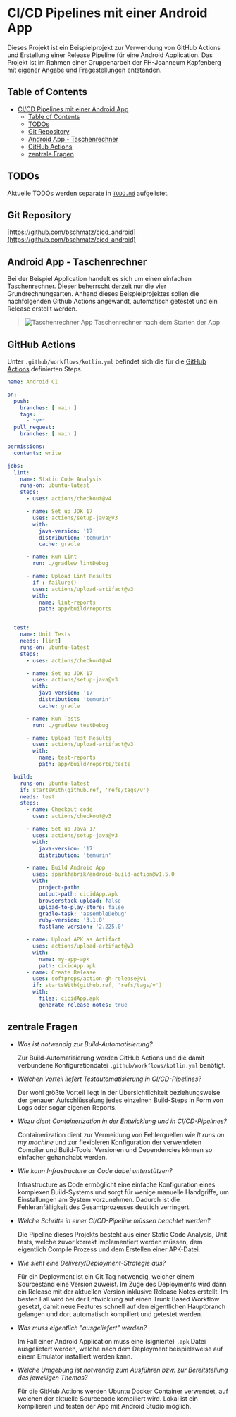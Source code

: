 # CI/CD Pipelines mit einer Android App

Dieses Projekt ist ein Beispielprojekt zur Verwendung von GitHub Actions und Erstellung einer Release Pipeline für eine Android Application. Das Projekt ist im Rahmen einer Gruppenarbeit der FH-Joanneum Kapfenberg mit [eigener Angabe und Fragestellungen](./doc/Angabe.md) entstanden.

## Table of Contents

- [CI/CD Pipelines mit einer Android App](#cicd-pipelines-mit-einer-android-app)
  - [Table of Contents](#table-of-contents)
  - [TODOs](#todos)
  - [Git Repository](#git-repository)
  - [Android App - Taschenrechner](#android-app---taschenrechner)
  - [GitHub Actions](#github-actions)
  - [zentrale Fragen](#zentrale-fragen)

## TODOs

Aktuelle TODOs werden separate in [`TODO.md`](./TODO.md) aufgelistet.

## Git Repository

[https://github.com/bschmatz/cicd_android](https://github.com/bschmatz/cicd_android)

## Android App - Taschenrechner

Bei der Beispiel Application handelt es sich um einen einfachen Taschenrechner. Dieser beherrscht derzeit nur die vier Grundrechnungsarten. Anhand dieses Beispielprojektes sollen die nachfolgenden Github Actions angewandt, automatisch getestet und ein Release erstellt werden.

> ![Taschenrechner App](./doc/images/Calculator-App.png)
> Taschenrechner nach dem Starten der App

## GitHub Actions

Unter `.github/workflows/kotlin.yml` befindet sich die für die [GitHub Actions](https://github.com/bschmatz/cicd_android/actions) definierten Steps.

```yml
name: Android CI

on:
  push:
    branches: [ main ]
    tags:
      - "v*"
  pull_request:
    branches: [ main ]

permissions:
  contents: write

jobs:
  lint:
    name: Static Code Analysis
    runs-on: ubuntu-latest
    steps:
      - uses: actions/checkout@v4

      - name: Set up JDK 17
        uses: actions/setup-java@v3
        with:
          java-version: '17'
          distribution: 'temurin'
          cache: gradle

      - name: Run Lint
        run: ./gradlew lintDebug

      - name: Upload Lint Results
        if : failure()
        uses: actions/upload-artifact@v3
        with:
          name: lint-reports
          path: app/build/reports


  test:
    name: Unit Tests
    needs: [lint]
    runs-on: ubuntu-latest
    steps:
      - uses: actions/checkout@v4

      - name: Set up JDK 17
        uses: actions/setup-java@v3
        with:
          java-version: '17'
          distribution: 'temurin'
          cache: gradle

      - name: Run Tests
        run: ./gradlew testDebug

      - name: Upload Test Results
        uses: actions/upload-artifact@v3
        with:
          name: test-reports
          path: app/build/reports/tests

  build:
    runs-on: ubuntu-latest
    if: startsWith(github.ref, 'refs/tags/v')
    needs: test
    steps:
      - name: Checkout code
        uses: actions/checkout@v3

      - name: Set up Java 17
        uses: actions/setup-java@v3
        with:
          java-version: '17'
          distribution: 'temurin'

      - name: Build Android App
        uses: sparkfabrik/android-build-action@v1.5.0
        with:
          project-path: .
          output-path: cicidApp.apk
          browserstack-upload: false
          upload-to-play-store: false
          gradle-task: 'assembleDebug'
          ruby-version: '3.1.0'
          fastlane-version: '2.225.0'

      - name: Upload APK as Artifact
        uses: actions/upload-artifact@v3
        with:
          name: my-app-apk
          path: cicidApp.apk
      - name: Create Release
        uses: softprops/action-gh-release@v1
        if: startsWith(github.ref, 'refs/tags/v')
        with:
          files: cicidApp.apk
          generate_release_notes: true
```

## zentrale Fragen

- *Was ist notwendig zur Build-Automatisierung?*

  Zur Build-Automatisierung werden GitHub Actions und die damit verbundene Konfigurationdatei `.github/workflows/kotlin.yml` benötigt.

- *Welchen Vorteil liefert Testautomatisierung in CI/CD-Pipelines?*

  Der wohl größte Vorteil liegt in der Übersichtlichkeit beziehungsweise der genauen Aufschlüsselung jedes einzelnen Build-Steps in Form von Logs oder sogar eigenen Reports.

- *Wozu dient Containerization in der Entwicklung und in CI/CD-Pipelines?*

  Containerization dient zur Vermeidung von Fehlerquellen wie *It runs on my machine* und zur flexibleren Konfiguration der verwendeten Compiler und Build-Tools. Versionen und Dependencies können so einfacher gehandhabt werden.

- *Wie kann Infrastructure as Code dabei unterstützen?*

  Infrastructure as Code ermöglicht eine einfache Konfiguration eines komplexen Build-Systems und sorgt für wenige manuelle Handgriffe, um Einstallungen am System vorzunehmen. Dadurch ist die Fehleranfälligkeit des Gesamtprozesses deutlich verringert.

- *Welche Schritte in einer CI/CD-Pipeline müssen beachtet werden?*

  Die Pipeline dieses Projekts besteht aus einer Static Code Analysis, Unit tests, welche zuvor korrekt implementiert werden müssen, dem eigentlich Compile Prozess und dem Erstellen einer APK-Datei.

- *Wie sieht eine Delivery/Deployment-Strategie aus?*

  Für ein Deployment ist ein Git Tag notwendig, welcher einem Sourcestand eine Version zuweist. Im Zuge des Deployments wird dann ein Release mit der aktuellen Version inklusive Release Notes erstellt. Im besten Fall wird bei der Entwicklung auf einen Trunk Based Workflow gesetzt, damit neue Features schnell auf den eigentlichen Hauptbranch gelangen und dort automatisch kompiliert und getestet werden.

- *Was muss eigentlich "ausgeliefert" werden?*

  Im Fall einer Android Application muss eine (signierte) `.apk` Datei ausgeliefert werden, welche nach dem Deployment beispielsweise auf einem Emulator installiert werden kann.

- *Welche Umgebung ist notwendig zum Ausführen bzw. zur Bereitstellung des jeweiligen Themas?*

  Für die GitHub Actions werden Ubuntu Docker Container verwendet, auf welchen der aktuelle Sourcecode kompiliert wird. Lokal ist ein kompilieren und testen der App mit Android Studio möglich.
